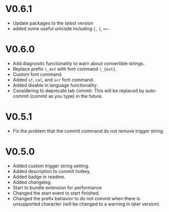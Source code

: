 # V0.6.1

- Update packages to the latest version
- added some useful unicode including `⟦`, `⟧`, `⟸`.

# V0.6.0

- Add diagnostic functionality to warn about convertible strings.
- Replace prefix `\_ext` with font command `\_{ext}`.
- Custom font command.
- Added `sf`, `cal`, and `scr` font command.
- Added disable in language functionality.
- Considering to deprecate tab commit. This will be replaced by auto-commit (commit as you type) in the future. 

# V0.5.1

- Fix the problem that the commit command do not remove trigger string. 


# V0.5.0

- Added custom trigger string setting.
- Added description to commit hotkey.
- Added badge in readme.
- Added changelog.
- Start to bundle extension for performance
- Changed the start event to start finished.
- Changed the prefix behavior to do not commit when there is unsupported character (will be changed to a warning in later version).
